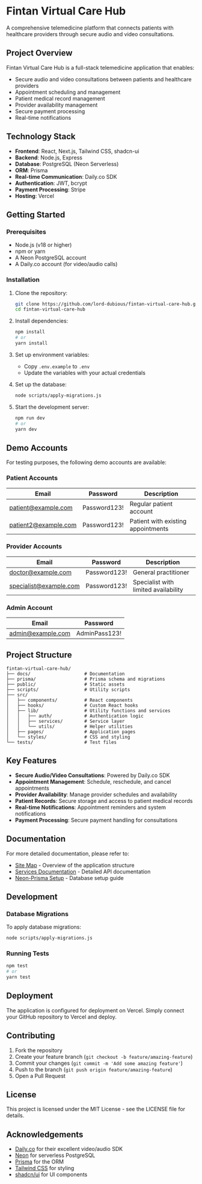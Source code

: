 # Fintan Virtual Care Hub

A comprehensive telemedicine platform that connects patients with healthcare providers through secure audio and video consultations.

## Project Overview

Fintan Virtual Care Hub is a full-stack telemedicine application that enables:

- Secure audio and video consultations between patients and healthcare providers
- Appointment scheduling and management
- Patient medical record management
- Provider availability management
- Secure payment processing
- Real-time notifications

## Technology Stack

- **Frontend**: React, Next.js, Tailwind CSS, shadcn-ui
- **Backend**: Node.js, Express
- **Database**: PostgreSQL (Neon Serverless)
- **ORM**: Prisma
- **Real-time Communication**: Daily.co SDK
- **Authentication**: JWT, bcrypt
- **Payment Processing**: Stripe
- **Hosting**: Vercel

## Getting Started

### Prerequisites

- Node.js (v18 or higher)
- npm or yarn
- A Neon PostgreSQL account
- A Daily.co account (for video/audio calls)

### Installation

1. Clone the repository:
   ```sh
   git clone https://github.com/lord-dubious/fintan-virtual-care-hub.git
   cd fintan-virtual-care-hub
   ```

2. Install dependencies:
   ```sh
   npm install
   # or
   yarn install
   ```

3. Set up environment variables:
   - Copy `.env.example` to `.env`
   - Update the variables with your actual credentials

4. Set up the database:
   ```sh
   node scripts/apply-migrations.js
   ```

5. Start the development server:
   ```sh
   npm run dev
   # or
   yarn dev
   ```

## Demo Accounts

For testing purposes, the following demo accounts are available:

### Patient Accounts

| Email | Password | Description |
|-------|----------|-------------|
| patient@example.com | Password123! | Regular patient account |
| patient2@example.com | Password123! | Patient with existing appointments |

### Provider Accounts

| Email | Password | Description |
|-------|----------|-------------|
| doctor@example.com | Password123! | General practitioner |
| specialist@example.com | Password123! | Specialist with limited availability |

### Admin Account

| Email | Password |
|-------|----------|
| admin@example.com | AdminPass123! |

## Project Structure

```
fintan-virtual-care-hub/
├── docs/                    # Documentation
├── prisma/                  # Prisma schema and migrations
├── public/                  # Static assets
├── scripts/                 # Utility scripts
├── src/
│   ├── components/          # React components
│   ├── hooks/               # Custom React hooks
│   ├── lib/                 # Utility functions and services
│   │   ├── auth/            # Authentication logic
│   │   ├── services/        # Service layer
│   │   └── utils/           # Helper utilities
│   ├── pages/               # Application pages
│   └── styles/              # CSS and styling
└── tests/                   # Test files
```

## Key Features

- **Secure Audio/Video Consultations**: Powered by Daily.co SDK
- **Appointment Management**: Schedule, reschedule, and cancel appointments
- **Provider Availability**: Manage provider schedules and availability
- **Patient Records**: Secure storage and access to patient medical records
- **Real-time Notifications**: Appointment reminders and system notifications
- **Payment Processing**: Secure payment handling for consultations

## Documentation

For more detailed documentation, please refer to:

- [Site Map](./docs/site-map.md) - Overview of the application structure
- [Services Documentation](./docs/services-documentation.md) - Detailed API documentation
- [Neon-Prisma Setup](./docs/neon-prisma-setup.md) - Database setup guide

## Development

### Database Migrations

To apply database migrations:

```sh
node scripts/apply-migrations.js
```

### Running Tests

```sh
npm test
# or
yarn test
```

## Deployment

The application is configured for deployment on Vercel. Simply connect your GitHub repository to Vercel and deploy.

## Contributing

1. Fork the repository
2. Create your feature branch (`git checkout -b feature/amazing-feature`)
3. Commit your changes (`git commit -m 'Add some amazing feature'`)
4. Push to the branch (`git push origin feature/amazing-feature`)
5. Open a Pull Request

## License

This project is licensed under the MIT License - see the LICENSE file for details.

## Acknowledgements

- [Daily.co](https://www.daily.co/) for their excellent video/audio SDK
- [Neon](https://neon.tech/) for serverless PostgreSQL
- [Prisma](https://www.prisma.io/) for the ORM
- [Tailwind CSS](https://tailwindcss.com/) for styling
- [shadcn/ui](https://ui.shadcn.com/) for UI components

